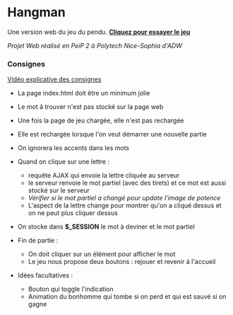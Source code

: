 # Hangman
Une version web du jeu du pendu. **[Cliquez pour essayer le jeu](https://ndmvisuals.com/hangman/index.html)**

*Projet Web réalisé en PeiP 2 à Polytech Nice-Sophia d'ADW*

### Consignes
[Vidéo explicative des consignes](https://www.youtube.com/watch?v=aADxo9SHy7o&feature=youtu.be)
* La page index.html doit être un minimum jolie
* Le mot à trouver n'est pas stocké sur la page web
* Une fois la page de jeu chargée, elle n'est pas rechargée
* Elle est rechargée lorsque l'on veut démarrer une nouvelle partie
* On ignorera les accents dans les mots
* Quand on clique sur une lettre : 
    * requête AJAX qui envoie la lettre cliquée au serveur
    * le serveur renvoie le mot partiel (avec des tirets) et ce mot est aussi stocké sur le serveur
    * *Vérifier si le mot partiel a changé pour update l'image de potence*
    * L'aspect de la lettre change pour montrer qu'on a cliqué dessus et on ne peut plus cliquer dessus
* On stocke dans **$_SESSION** le mot à deviner et le mot partiel 
* Fin de partie :
    * On doit cliquer sur un élément pour afficher le mot
    * Le jeu nous propose deux boutons : rejouer et revenir à l'accueil
    
* Idées facultatives :
    * Bouton qui toggle l'indication
    * Animation du bonhomme qui tombe si on perd et qui est sauvé si on gagne

